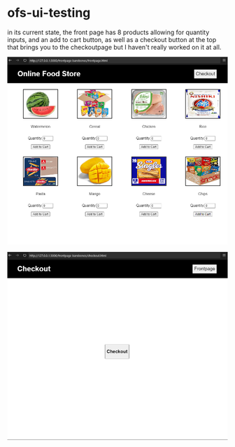 # ofs-ui-testing

in its current state, the front page has 8 products allowing for quantity inputs, and an add to cart button, as well as a checkout button at the top that brings you to the checkoutpage but I haven't really worked on it at all.

![alt text](frontpage.png)

![alt text](checkout.png)
